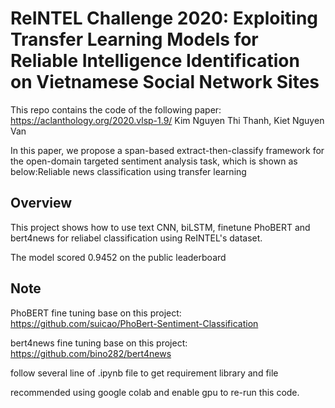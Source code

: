 # ReINTEL Challenge 2020: Exploiting Transfer Learning Models for Reliable Intelligence Identification on Vietnamese Social Network Sites
This repo contains the code  of the following paper:
https://aclanthology.org/2020.vlsp-1.9/
Kim Nguyen Thi Thanh, Kiet Nguyen Van

In this paper, we propose a span-based extract-then-classify framework for the open-domain targeted sentiment analysis task, which is shown as below:Reliable news classification using transfer learning

## Overview
This project shows how to use text CNN, biLSTM, finetune PhoBERT and bert4news for reliabel classification using ReINTEL's dataset.

The model scored 0.9452 on the public leaderboard

## Note
PhoBERT fine tuning base on this project: https://github.com/suicao/PhoBert-Sentiment-Classification

bert4news fine tuning base on this project: https://github.com/bino282/bert4news

follow several line of .ipynb file to get requirement library and file 

recommended using google colab and enable gpu to re-run this code.
